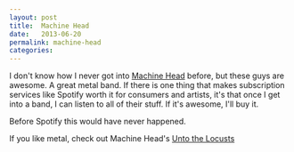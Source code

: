 ```yaml
---
layout: post
title:  Machine Head
date:   2013-06-20
permalink: machine-head
categories:
---
```


I don't know how I never got into [Machine Head](http://www.machinehead1.com/) before, but these  guys are awesome. A great metal band. If there is one thing that makes subscription services like Spotify worth it for consumers and artists, it's that once I get into a band, I can listen to all of their stuff. If it's awesome, I'll buy it.

Before Spotify this would have never happened.

If you like metal, check out Machine Head's [Unto the Locusts](http://open.spotify.com/user/scottradcliff/playlist/5xhzmPacEsdee7CQymvTEG)
